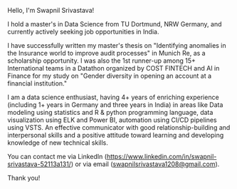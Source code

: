 Hello, I'm Swapnil Srivastava!<br />

I hold a master's in Data Science from TU Dortmund, NRW Germany, and currently actively seeking job opportunities in India.

I have successfully written my master's thesis on "Identifying anomalies in the Insurance world to improve audit processes" in Munich Re, as a scholarship opportunity. I was also the 1st runner-up among 15+ International teams in a Datathon organized by COST FINTECH and AI in Finance for my study on "Gender diversity in opening an account at a financial institution."

I am a data science enthusiast, having 4+ years of enriching experience (including 1+ years in Germany and three years in India) in areas like Data modeling using statistics and R & python programming language, data visualization using ELK and Power BI, automation using CI/CD pipelines using VSTS. An effective communicator with good relationship-building and interpersonal skills and a positive attitude toward learning and developing knowledge of new technical skills.

You can contact me via LinkedIn  (https://www.linkedin.com/in/swapnil-srivastava-52113a131/) or via email (swapnilsrivastava1208@gmail.com).

Thank you!


<!---
Swapnil-1208/Swapnil-1208 is a ✨ special ✨ repository because its `README.md` (this file) appears on your GitHub profile.
You can click the Preview link to take a look at your changes.
--->
